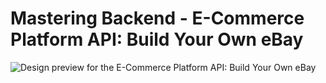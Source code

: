 
# Mastering Backend - E-Commerce Platform API: Build Your Own eBay

![Design preview for the E-Commerce Platform API: Build Your Own eBay](https://pub-63da695b9ece47c5b3b49bd78b86d884.r2.dev/E-Commerce%20Platform%20API%20Build%20Your%20Own%20eBay.png)
